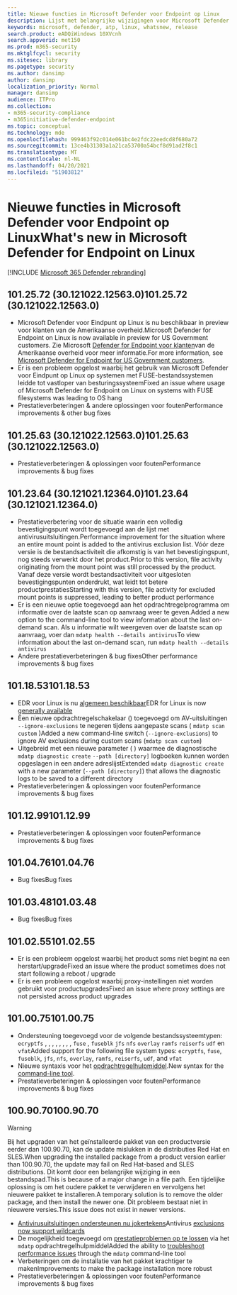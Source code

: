 ```yaml
---
title: Nieuwe functies in Microsoft Defender voor Endpoint op Linux
description: Lijst met belangrijke wijzigingen voor Microsoft Defender voor Eindpunt op Linux.
keywords: microsoft, defender, atp, linux, whatsnew, release
search.product: eADQiWindows 10XVcnh
search.appverid: met150
ms.prod: m365-security
ms.mktglfcycl: security
ms.sitesec: library
ms.pagetype: security
ms.author: dansimp
author: dansimp
localization_priority: Normal
manager: dansimp
audience: ITPro
ms.collection:
- m365-security-compliance
- m365initiative-defender-endpoint
ms.topic: conceptual
ms.technology: mde
ms.openlocfilehash: 999463f92c014e061bc4e2fdc22eedcd8f680a72
ms.sourcegitcommit: 13ce4b31303a1a21ca53700a54bcf8d91ad2f8c1
ms.translationtype: MT
ms.contentlocale: nl-NL
ms.lasthandoff: 04/20/2021
ms.locfileid: "51903812"
---
```

# <a name="whats-new-in-microsoft-defender-for-endpoint-on-linux"></a><span data-ttu-id="06359-104">Nieuwe functies in Microsoft Defender voor Endpoint op Linux</span><span class="sxs-lookup"><span data-stu-id="06359-104">What's new in Microsoft Defender for Endpoint on Linux</span></span>

[!INCLUDE [Microsoft 365 Defender rebranding](../../includes/microsoft-defender.md)]

## <a name="1012572-30121022125630"></a><span data-ttu-id="06359-105">101.25.72 (30.121022.12563.0)</span><span class="sxs-lookup"><span data-stu-id="06359-105">101.25.72 (30.121022.12563.0)</span></span>

- <span data-ttu-id="06359-106">Microsoft Defender voor Eindpunt op Linux is nu beschikbaar in preview voor klanten van de Amerikaanse overheid.</span><span class="sxs-lookup"><span data-stu-id="06359-106">Microsoft Defender for Endpoint on Linux is now available in preview for US Government customers.</span></span> <span data-ttu-id="06359-107">Zie Microsoft [Defender for Endpoint voor klanten](gov.md)van de Amerikaanse overheid voor meer informatie.</span><span class="sxs-lookup"><span data-stu-id="06359-107">For more information, see [Microsoft Defender for Endpoint for US Government customers](gov.md).</span></span>
- <span data-ttu-id="06359-108">Er is een probleem opgelost waarbij het gebruik van Microsoft Defender voor Eindpunt op Linux op systemen met FUSE-bestandssystemen leidde tot vastloper van besturingssysteem</span><span class="sxs-lookup"><span data-stu-id="06359-108">Fixed an issue where usage of Microsoft Defender for Endpoint on Linux on systems with FUSE filesystems was leading to OS hang</span></span>
- <span data-ttu-id="06359-109">Prestatieverbeteringen & andere oplossingen voor fouten</span><span class="sxs-lookup"><span data-stu-id="06359-109">Performance improvements & other bug fixes</span></span>

## <a name="1012563-30121022125630"></a><span data-ttu-id="06359-110">101.25.63 (30.121022.12563.0)</span><span class="sxs-lookup"><span data-stu-id="06359-110">101.25.63 (30.121022.12563.0)</span></span>

- <span data-ttu-id="06359-111">Prestatieverbeteringen & oplossingen voor fouten</span><span class="sxs-lookup"><span data-stu-id="06359-111">Performance improvements & bug fixes</span></span>

## <a name="1012364-30121021123640"></a><span data-ttu-id="06359-112">101.23.64 (30.121021.12364.0)</span><span class="sxs-lookup"><span data-stu-id="06359-112">101.23.64 (30.121021.12364.0)</span></span>

- <span data-ttu-id="06359-113">Prestatieverbetering voor de situatie waarin een volledig bevestigingspunt wordt toegevoegd aan de lijst met antivirusuitsluitingen.</span><span class="sxs-lookup"><span data-stu-id="06359-113">Performance improvement for the situation where an entire mount point is added to the antivirus exclusion list.</span></span> <span data-ttu-id="06359-114">Vóór deze versie is de bestandsactiviteit die afkomstig is van het bevestigingspunt, nog steeds verwerkt door het product.</span><span class="sxs-lookup"><span data-stu-id="06359-114">Prior to this version, file activity originating from the mount point was still processed by the product.</span></span> <span data-ttu-id="06359-115">Vanaf deze versie wordt bestandsactiviteit voor uitgesloten bevestigingspunten onderdrukt, wat leidt tot betere productprestaties</span><span class="sxs-lookup"><span data-stu-id="06359-115">Starting with this version, file activity for excluded mount points is suppressed, leading to better product performance</span></span>
- <span data-ttu-id="06359-116">Er is een nieuwe optie toegevoegd aan het opdrachtregelprogramma om informatie over de laatste scan op aanvraag weer te geven.</span><span class="sxs-lookup"><span data-stu-id="06359-116">Added a new option to the command-line tool to view information about the last on-demand scan.</span></span> <span data-ttu-id="06359-117">Als u informatie wilt weergeven over de laatste scan op aanvraag, voer dan `mdatp health --details antivirus`</span><span class="sxs-lookup"><span data-stu-id="06359-117">To view information about the last on-demand scan, run `mdatp health --details antivirus`</span></span>
- <span data-ttu-id="06359-118">Andere prestatieverbeteringen & bug fixes</span><span class="sxs-lookup"><span data-stu-id="06359-118">Other performance improvements & bug fixes</span></span>

## <a name="1011853"></a><span data-ttu-id="06359-119">101.18.53</span><span class="sxs-lookup"><span data-stu-id="06359-119">101.18.53</span></span>

- <span data-ttu-id="06359-120">EDR voor Linux is nu [algemeen beschikbaar](https://techcommunity.microsoft.com/t5/microsoft-defender-for-endpoint/edr-for-linux-is-now-is-generally-available/ba-p/2048539)</span><span class="sxs-lookup"><span data-stu-id="06359-120">EDR for Linux is now [generally available](https://techcommunity.microsoft.com/t5/microsoft-defender-for-endpoint/edr-for-linux-is-now-is-generally-available/ba-p/2048539)</span></span>
- <span data-ttu-id="06359-121">Een nieuwe opdrachtregelschakelaar () toegevoegd om AV-uitsluitingen `--ignore-exclusions` te negeren tijdens aangepaste scans ( `mdatp scan custom` )</span><span class="sxs-lookup"><span data-stu-id="06359-121">Added a new command-line switch (`--ignore-exclusions`) to ignore AV exclusions during custom scans (`mdatp scan custom`)</span></span>
- <span data-ttu-id="06359-122">Uitgebreid met een nieuwe parameter ( ) waarmee de diagnostische `mdatp diagnostic create` `--path [directory]` logboeken kunnen worden opgeslagen in een andere adreslijst</span><span class="sxs-lookup"><span data-stu-id="06359-122">Extended `mdatp diagnostic create` with a new parameter (`--path [directory]`) that allows the diagnostic logs to be saved to a different directory</span></span>
- <span data-ttu-id="06359-123">Prestatieverbeteringen & oplossingen voor fouten</span><span class="sxs-lookup"><span data-stu-id="06359-123">Performance improvements & bug fixes</span></span>

## <a name="1011299"></a><span data-ttu-id="06359-124">101.12.99</span><span class="sxs-lookup"><span data-stu-id="06359-124">101.12.99</span></span>

- <span data-ttu-id="06359-125">Prestatieverbeteringen & oplossingen voor fouten</span><span class="sxs-lookup"><span data-stu-id="06359-125">Performance improvements & bug fixes</span></span>

## <a name="1010476"></a><span data-ttu-id="06359-126">101.04.76</span><span class="sxs-lookup"><span data-stu-id="06359-126">101.04.76</span></span>

- <span data-ttu-id="06359-127">Bug fixes</span><span class="sxs-lookup"><span data-stu-id="06359-127">Bug fixes</span></span>

## <a name="1010348"></a><span data-ttu-id="06359-128">101.03.48</span><span class="sxs-lookup"><span data-stu-id="06359-128">101.03.48</span></span>

- <span data-ttu-id="06359-129">Bug fixes</span><span class="sxs-lookup"><span data-stu-id="06359-129">Bug fixes</span></span>

## <a name="1010255"></a><span data-ttu-id="06359-130">101.02.55</span><span class="sxs-lookup"><span data-stu-id="06359-130">101.02.55</span></span>

- <span data-ttu-id="06359-131">Er is een probleem opgelost waarbij het product soms niet begint na een herstart/upgrade</span><span class="sxs-lookup"><span data-stu-id="06359-131">Fixed an issue where the product sometimes does not start following a reboot / upgrade</span></span>
- <span data-ttu-id="06359-132">Er is een probleem opgelost waarbij proxy-instellingen niet worden gebruikt voor productupgrades</span><span class="sxs-lookup"><span data-stu-id="06359-132">Fixed an issue where proxy settings are not persisted across product upgrades</span></span>

## <a name="1010075"></a><span data-ttu-id="06359-133">101.00.75</span><span class="sxs-lookup"><span data-stu-id="06359-133">101.00.75</span></span>

- <span data-ttu-id="06359-134">Ondersteuning toegevoegd voor de volgende bestandssysteemtypen: `ecryptfs` , , , , , , , , `fuse` , `fuseblk` `jfs` `nfs` `overlay` `ramfs` `reiserfs` `udf` en `vfat`</span><span class="sxs-lookup"><span data-stu-id="06359-134">Added support for the following file system types: `ecryptfs`, `fuse`, `fuseblk`, `jfs`, `nfs`, `overlay`, `ramfs`, `reiserfs`, `udf`, and `vfat`</span></span>
- <span data-ttu-id="06359-135">Nieuwe syntaxis voor het [opdrachtregelhulpmiddel](linux-resources.md#configure-from-the-command-line).</span><span class="sxs-lookup"><span data-stu-id="06359-135">New syntax for the [command-line tool](linux-resources.md#configure-from-the-command-line).</span></span>
- <span data-ttu-id="06359-136">Prestatieverbeteringen & oplossingen voor fouten</span><span class="sxs-lookup"><span data-stu-id="06359-136">Performance improvements & bug fixes</span></span>

## <a name="1009070"></a><span data-ttu-id="06359-137">100.90.70</span><span class="sxs-lookup"><span data-stu-id="06359-137">100.90.70</span></span>

> [!WARNING]
> <span data-ttu-id="06359-138">Bij het upgraden van het geïnstalleerde pakket van een productversie eerder dan 100.90.70, kan de update mislukken in de distributies Red Hat en SLES.</span><span class="sxs-lookup"><span data-stu-id="06359-138">When upgrading the installed package from a product version earlier than 100.90.70, the update may fail on Red Hat-based and SLES distributions.</span></span> <span data-ttu-id="06359-139">Dit komt door een belangrijke wijziging in een bestandspad.</span><span class="sxs-lookup"><span data-stu-id="06359-139">This is because of a major change in a file path.</span></span> <span data-ttu-id="06359-140">Een tijdelijke oplossing is om het oudere pakket te verwijderen en vervolgens het nieuwere pakket te installeren.</span><span class="sxs-lookup"><span data-stu-id="06359-140">A temporary solution is to remove the older package, and then install the newer one.</span></span> <span data-ttu-id="06359-141">Dit probleem bestaat niet in nieuwere versies.</span><span class="sxs-lookup"><span data-stu-id="06359-141">This issue does not exist in newer versions.</span></span>

- <span data-ttu-id="06359-142">[Antivirusuitsluitingen ondersteunen nu jokertekens](linux-exclusions.md#supported-exclusion-types)</span><span class="sxs-lookup"><span data-stu-id="06359-142">Antivirus [exclusions now support wildcards](linux-exclusions.md#supported-exclusion-types)</span></span>
- <span data-ttu-id="06359-143">De mogelijkheid toegevoegd om [prestatieproblemen op te lossen](linux-support-perf.md) via het `mdatp` opdrachtregelhulpmiddel</span><span class="sxs-lookup"><span data-stu-id="06359-143">Added the ability to [troubleshoot performance issues](linux-support-perf.md) through the `mdatp` command-line tool</span></span>
- <span data-ttu-id="06359-144">Verbeteringen om de installatie van het pakket krachtiger te maken</span><span class="sxs-lookup"><span data-stu-id="06359-144">Improvements to make the package installation more robust</span></span>
- <span data-ttu-id="06359-145">Prestatieverbeteringen & oplossingen voor fouten</span><span class="sxs-lookup"><span data-stu-id="06359-145">Performance improvements & bug fixes</span></span>
